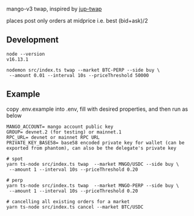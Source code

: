 mango-v3 twap, inspired by [jup-twap](https://github.com/gopartyparrot/jup-twap)

places post only orders at midprice i.e. best (bid+ask)/2

## Development

```
node --version
v16.13.1

nodemon src/index.ts twap --market BTC-PERP --side buy \
 --amount 0.01 --interval 10s --priceThreshold 50000
```

## Example

copy .env.example into .env, fill with desired properties, and then run as below

```
MANGO_ACCOUNT= mango account public key
GROUP= devnet.2 (for testing) or mainnet.1
RPC_URL= devnet or mainnet RPC URL
PRIVATE_KEY_BASE58= base58 encoded private key for wallet (can be exported from phantom), can also be the delegate's private key
```

```
# spot
yarn ts-node src/index.ts twap  --market MNGO/USDC --side buy \
 --amount 1 --interval 10s --priceThreshold 0.20
```

```
# perp
yarn ts-node src/index.ts twap  --market MNGO-PERP --side buy \
 --amount 1 --interval 10s --priceThreshold 0.20
```

```
# cancelling all existing orders for a market
yarn ts-node src/index.ts cancel --market BTC/USDC
```
